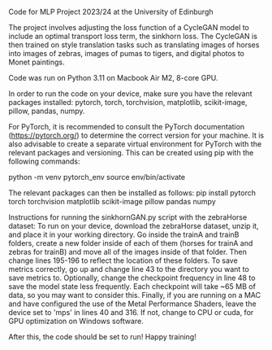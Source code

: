 Code for MLP Project 2023/24 at the University of Edinburgh

The project involves adjusting the loss function of a CycleGAN model to include an optimal transport loss term, the sinkhorn loss.
The CycleGAN is then trained on style translation tasks such as translating images of horses into images of zebras, images of pumas to tigers, and digital photos to Monet paintings.

Code was run on Python 3.11 on Macbook Air M2, 8-core GPU.

In order to run the code on your device, make sure you have the relevant packages installed: pytorch, torch,
torchvision, matplotlib, scikit-image, pillow, pandas, numpy.

For PyTorch, it is recommended to consult the PyTorch documentation (https://pytorch.org/) to determine the correct version for your machine.
It is also advisable to create a separate virtual environment for PyTorch with the relevant packages and versioning. This can be created
using pip with the following commands:

python -m venv pytorch_env
source env/bin/activate

The relevant packages can then be installed as follows:
pip install pytorch torch torchvision matplotlib scikit-image pillow pandas numpy

Instructions for running the sinkhornGAN.py script with the zebraHorse dataset:
To run on your device, download the zebraHorse dataset, unzip it, and place it in your working directory. Go inside the trainA
and trainB folders, create a new folder inside of each of them (horses for trainA and zebras for trainB) and move all of the images
inside of that folder. Then change lines 195-196 to reflect the location of these folders. To save metrics correctly, go up and change
line 43 to the directory you want to save metrics to. Optionally, change the checkpoint frequency in line 48 to save the model state 
less frequently. Each checkpoint will take ~65 MB of data, so you may want to consider this. Finally, if you are running on a MAC and 
have configured the use of the Metal Performance Shaders, leave the device set to 'mps' in lines 40 and 316. If not, change to CPU or cuda, 
for GPU optimization on Windows software.

After this, the code should be set to run! Happy training!
